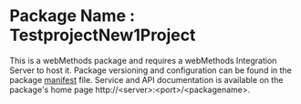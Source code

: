 # Package Name : TestprojectNew1Project
This is a webMethods package and requires a webMethods Integration Server to host it. Package versioning and configuration can be found in the package [manifest](./TestprojectNew1Project/manifest.v3) file. Service and API documentation is available on the package's home page http://&lt;server&gt;:&lt;port&gt;/&lt;packagename>.
